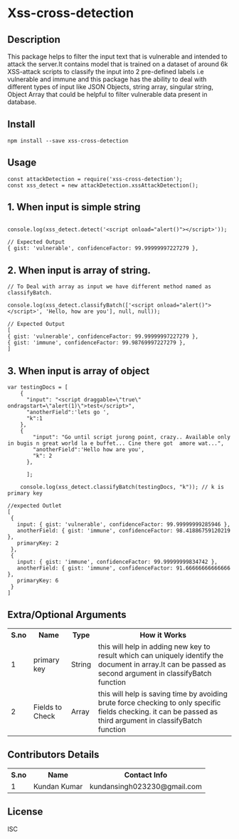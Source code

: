 <h1>Xss-cross-detection</h1>

## Description

This package helps to filter the input text that is vulnerable and intended to attack the server.It contains model that is trained on a dataset of around 6k XSS-attack scripts to classify the input into 2 pre-defined labels i.e vulnerable and immune and this package has the ability to deal with different types of input like JSON Objects, string array, singular string, Object Array that could be helpful to filter vulnerable data present in database.

## Install

```
npm install --save xss-cross-detection
```

## Usage

```
const attackDetection = require('xss-cross-detection');
const xss_detect = new attackDetection.xssAttackDetection();
```

## 1. When input is simple string

```

console.log(xss_detect.detect('<script onload="alert()"></script>'));

// Expected Output
{ gist: 'vulnerable', confidenceFactor: 99.99999997227279 },

```

## 2. When input is array of string.

```
// To Deal with array as input we have different method named as classifyBatch.

console.log(xss_detect.classifyBatch(['<script onload="alert()"></script>', 'Hello, how are you'], null, null));

// Expected Output
[
{ gist: 'vulnerable', confidenceFactor: 99.99999997227279 },
{ gist: 'immune', confidenceFactor: 99.98769997227279 },
]
```

## 3. When input is array of object

```
var testingDocs = [
    {
      "input": "<script draggable=\"true\" ondragstart=\"alert(1)\">test</script>",
      "anotherField":'lets go ',
      "k":1
    },
    {
        "input": "Go until script jurong point, crazy.. Available only in bugis n great world la e buffet... Cine there got  amore wat...",
        "anotherField":'Hello how are you',
        "k": 2
      },
   
      ];
   
    console.log(xss_detect.classifyBatch(testingDocs, "k")); // k is primary key

//expected Outlet
[
 {
   input: { gist: 'vulnerable', confidenceFactor: 99.99999999285946 },
   anotherField: { gist: 'immune', confidenceFactor: 98.41886759120219 },
   primaryKey: 2
 },
 {
   input: { gist: 'immune', confidenceFactor: 99.99999999834742 },
   anotherField: { gist: 'immune', confidenceFactor: 91.66666666666666 },
   primaryKey: 6
 }
]

```

## Extra/Optional Arguments

<table>
  <tr>
    <th>S.no </th>
    <th>Name</th>
    <th>Type</th>
    <th>How it Works</th>
  </tr>
  <tr>
    <td>1</td>
    <td>primary key</td>
    <td>String</td>
    <td>this will help in adding new key to result which can uniquely identify the document in array.It can be passed as second argument in classifyBatch function</td>
  </tr>
  <tr>
    <td>2</td>
    <td>Fields to Check</td>
    <td>Array</td>
    <td>this will help is saving time by avoiding brute force checking to only specific fields checking. it can be passed as third argument in classifyBatch function </td>
  </tr>
</table>

## Contributors Details

<table>
  <tr>
    <th>S.no </th>
    <th>Name</th>
    <th>Contact Info</th>
  </tr>
  <tr>
    <td>1</td>
    <td>Kundan Kumar</td>
    <td>kundansingh023230@gmail.com</td>
  </tr>
</table>

## License

ISC

